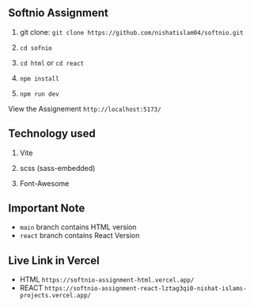 
## Softnio Assignment

1. git clone: `git clone https://github.com/nishatislam04/softnio.git`

2.  `cd sofnio`

3. `cd html` or `cd react`

3.  `npm install`

4.  `npm run dev`

View the Assignement `http://localhost:5173/`


## Technology used

1. Vite

2. scss (sass-embedded)

3. Font-Awesome

## Important Note
* `main` branch contains HTML version
* `react` branch contains React Version

## Live Link in Vercel

 - HTML `https://softnio-assignment-html.vercel.app/`
 - REACT `https://softnio-assignment-react-lztag3qi0-nishat-islams-projects.vercel.app/`
